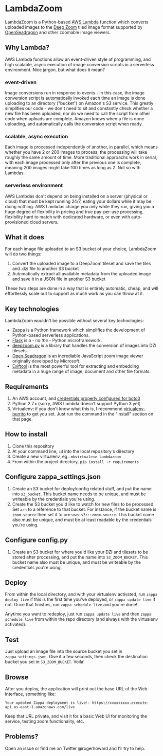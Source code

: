 # LambdaZoom

LambdaZoom is a Python-based [AWS Lambda](https://aws.amazon.com/lambda/) function which converts uploaded images to the [Deep Zoom](https://en.wikipedia.org/wiki/Deep_Zoom) tiled image format supported by [OpenSeadragon](https://openseadragon.github.io/) and other zoomable image viewers.

## Why Lambda?

AWS Lambda functions allow an event-driven style of programming, and high scalable, async execution of image conversion scripts in a serverless environment. Nice jargon, but what does it mean?

### event-driven
Image conversions run in response to events - in this case, the image conversion script is automatically invoked each time an image is done uploading to an directory ("bucket") on Amazon's S3 service. This greatly simplifies our code - we don't need to sit and constantly check whether a new file has been uploaded, nor do we need to call the script from other code when uploads are complete. Amazon knows when a file is done uploading, and automatically calls the conversion script when ready.

### scalable, async execution
Each image is processed independently of another, in parallel, which means whether you have 2 or 200 images to process, the processing will take roughly the same amount of time. More traditional approachs work in serial, with each image processed only after the previous one is complete, meaning 200 images might take 100 times as long as 2. Not so with Lambdas.

### serverless environment
AWS Lambdas don't depend on being installed on a server (physical or cloud) that must be kept running 24/7, eating your dollars while it may be doing nothing. AWS Lambdas charge you only while they run, giving you a huge degree of flexibility in pricing and true pay-per-use processing, flexibility hard to match with dedicated hardware, or even with auto-provisioned cloud servers.

## What it does

For each image file uploaded to an S3 bucket of your choice, LambdaZoom will do two things:

1. Convert the uploaded image to a DeepZoom tileset and save the tiles and .dzi file to another S3 bucket
2. Automatically extract all available metadata from the uploaded image and save it in a JSON file in another S3 bucket

These two steps are done in a way that is entirely automatic, cheap, and will effortlessly scale out to support as much work as you can throw at it.

## Key technologies

LambdaZoom wouldn't be possible without several key technologies:

* [Zappa](http://www.zappa.io) is a Python framework which simplifies the development of Python-based serverless applications.
* [Flask](http://flask.pocoo.org/) is a - no _the_ - Python microframework.
* [deepzoom.py](https://github.com/openzoom/deepzoom.py) is a library that handles the conversion of images into DZI tilesets.
* [Open Seadragon](https://openseadragon.github.io) is an incrediable JavaScript zoom image viewer originally developed by Microsoft.
* [Exiftool](http://www.sno.phy.queensu.ca/~phil/exiftool/) is the most powerful tool for extracting and embedding metadata in a huge range of image, document and other file formats.

## Requirements

1. An AWS account, and [credentials properly configured for boto3](http://boto3.readthedocs.io/en/latest/guide/configuration.html)
2. Python 2.7.x (sorry, AWS Lambda doesn't support Python 3 yet)
3. Virtualenv: if you don't know what this is, I recommend [virtualenv-burrito](https://github.com/brainsik/virtualenv-burrito) to get you set. Just run the command in the "install" section on that page.

## How to install

1. Clone this repository
2. At your command line, `cd` into the local repository's directory
2. Create a new virtualenv, eg.: `mkvirtualenv lambdazoom`
3. From within the project directory, `pip install -r requirements`

## Configure zappa_settings.json

1. Create an S3 bucket for deploy/config related stuff, and put the name into `s3_bucket`. This bucket name needs to be unique, and must be writeable by the credentials you're using.
2. Create the S3 bucket you'd like to watch for new files to be processed. Set `arn` to a reference to that bucket. For instance, if the bucket name is `zoom-source` then set it to `arn:aws:s3:::zoom-source`.  This bucket name also must be unique, and must be at least readable by the credentials you're using.

## Configure config.py

1. Create an S3 bucket for where you'd like your DZI and tilesets to be stored after processing, and put the name into `S3_ZOOM_BUCKET`. This bucket name also must be unique, and must be writeable by the credentials you're using.

## Deploy

From within the local directory, and with your virtualenv activated, run `zappa deploy live` if this is the first time you've deployed, or `zappa update live` if not. Once that finishes, run `zappa schedule live` and you're done! 

Anytime you want to redeploy, just run `zappa update live` and then `zappa schedule live` from within the repo directory (and always with the virtualenv activated).

## Test

Just upload an image file into the source bucket you set in `zappa_settings.json`. Give it a few seconds, then check the destination bucket you set in `S3_ZOOM_BUCKET`. Voila!

## Browse

After you deploy, the application will print out the base URL of the Web interface, something like:

```
Your updated Zappa deployment is live!: https://xxxxxxxxx.execute-api.us-east-1.amazonaws.com/live
```

Keep that URL private, and visit it for a basic Web UI for monitoring the service, testing zoom functionality, etc.

## Problems?

Open an issue or find me on Twitter @rogerhoward and I'll try to help.